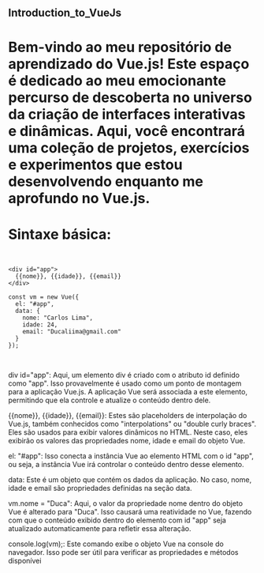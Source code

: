 ## Introduction_to_VueJs

# Bem-vindo ao meu repositório de aprendizado do Vue.js! Este espaço é dedicado ao meu emocionante percurso de descoberta no universo da criação de interfaces interativas e dinâmicas. Aqui, você encontrará uma coleção de projetos, exercícios e experimentos que estou desenvolvendo enquanto me aprofundo no Vue.js.

# Sintaxe básica:

<pre>
<code>

&lt;div id="app"&gt;
  {{nome}}, {{idade}}, {{email}}
&lt;/div&gt;

const vm = new Vue({
  el: "#app",
  data: {
    nome: "Carlos Lima",
    idade: 24,
    email: "Ducaliima@gmail.com"
  }
});

</code>
</pre>

div id="app": Aqui, um elemento div é criado com o atributo id definido como "app". Isso provavelmente é usado como um ponto de montagem para a aplicação Vue.js. A aplicação Vue será associada a este elemento, permitindo que ela controle e atualize o conteúdo dentro dele.

 {{nome}}, {{idade}}, {{email}}: Estes são placeholders de interpolação do Vue.js, também conhecidos como "interpolations" ou "double curly braces". Eles são usados para exibir valores dinâmicos no HTML. Neste caso, eles exibirão os valores das propriedades nome, idade e email do objeto Vue.

 el: "#app": Isso conecta a instância Vue ao elemento HTML com o id "app", ou seja, a instância Vue irá controlar o conteúdo dentro desse elemento.

 data: Este é um objeto que contém os dados da aplicação. No caso, nome, idade e email são propriedades definidas na seção data.

 vm.nome = "Duca": Aqui, o valor da propriedade nome dentro do objeto Vue é alterado para "Duca". Isso causará uma reatividade no Vue, fazendo com que o conteúdo exibido dentro do elemento com id "app" seja atualizado automaticamente para refletir essa alteração.

console.log(vm);: Este comando exibe o objeto Vue na console do navegador. Isso pode ser útil para verificar as propriedades e métodos disponívei
